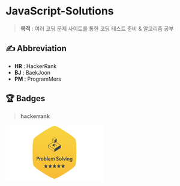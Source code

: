 # JavaScript-Solutions

>**목적** : 여러 코딩 문제 사이트를 통한 코딩 테스트 준비 & 알고리즘 공부

## ✍ Abbreviation

- **HR** : HackerRank
- **BJ** : BaekJoon
- **PM** : ProgramMers

## 🏆 Badges

> **hackerrank**

<img src="./readme/problem-solving.png" width="260" height="150">
